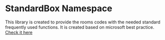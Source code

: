 # StandardBox Namespace

This library is created to provide the rooms codes with the needed standard frequently used functions. It is created based on microsoft best practice. [Check it here](https://docs.microsoft.com/en-us/cpp/cpp/namespaces-cpp?redirectedfrom=MSDN&view=msvc-160)
